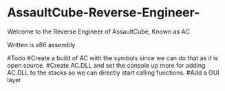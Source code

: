 # AssaultCube-Reverse-Engineer-

Welcome to the Reverse Engineer of AssaultCube, Known as AC

Written is x86 assembly

#Todo
#Create a build of AC with the symbols since we can do that as it is open source. 
#Create AC.DLL and set the console up more for adding AC.DLL to the stacks so we can directly start calling functions. 
#Add a GUI layer
